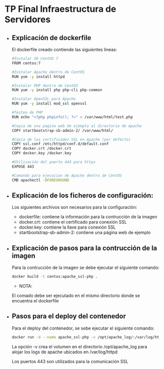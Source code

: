 # TP Final Infraestructura de Servidores

- ## Explicación de dockerfile

  El dockerfile creado contiende las siguientes lineas:

  ```bash
  #Instalar SO CentOS 7
  FROM centos:7
  
  #Instalar Apache dentro de CentOS
  RUN yum -y install httpd
  
  #Instalar PHP dentro de CentOS
  RUN yum -y install php php-cli php-common
  
  #Instalar OpenSSL para Apache
  RUN yum -y install mod_ssl openssl
  
  #Testeo de PHP
  RUN echo "<?php phpinfo(); ?>" > /var/www/html/test.php
  
  #Copia de una pagina web de ejemplo al directorio de Apache
  COPY startbootstrap-sb-admin-2/ /var/www/html/
  
  #Copia de los certificados SSL en Apache (por defecto)
  COPY ssl.conf /etc/httpd/conf.d/default.conf
  COPY docker.crt /docker.crt
  COPY docker.key /docker.key
  
  #Utilización del puerto 443 para https
  EXPOSE 443
  
  #Comando para ejecucion de Apache dentro de CentOS
  CMD apachectl -DFOREGROUND
  
  ```

- ## Explicación de los ficheros de configuración:

  Los siguientes archivos son necesarios para la configuración:

  - dockerfile: contiene la información para la contrucción de la imagen
  - docker.crt: contiene el certificado para conexión SSL
  - docker.key: contiene la llave para conexión SSL
  - startbootstrap-sb-admin-2: contiene una página web de ejemplo



- ## Explicación de pasos para la contrucción de la imagen

  Para la contrucción de la imagen se debe ejecutar el siguiente comando:

  ```bash
  docker build -t centos:apache_ssl-php .
  ```

  - NOTA:

  El comado debe ser ejecutado en el mismo directorio donde se encuentra el dockerfile

- ## Pasos para el deploy del contenedor

  Para el deploy del contenedor, se sebe ejecutar el siguiente comando:

  ```bash
  docker run -d --name apache_ssl-php -v /opt/apache_log/:/var/log/httpd -p 443:443 centos:apache_ssl-php
  ```

  La opción -v crea el volumen en el directorio /opt/apache_log para alojar los logs de apache ubicados en /var/log/httpd

  Los puertos 443 son utilizados para la comunicación SSL
